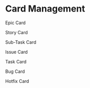 # Card Management

Epic Card

Story Card

Sub-Task Card

Issue Card

Task Card 

Bug Card

Hotfix Card